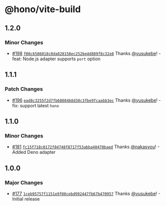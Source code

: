 # @hono/vite-build

## 1.2.0

### Minor Changes

- [#198](https://github.com/honojs/vite-plugins/pull/198) [`f08c6586018c0da828158ec252be4d889f8c32e8`](https://github.com/honojs/vite-plugins/commit/f08c6586018c0da828158ec252be4d889f8c32e8) Thanks [@yusukebe](https://github.com/yusukebe)! - feat: Node.js adapter supports `port` option

## 1.1.1

### Patch Changes

- [#196](https://github.com/honojs/vite-plugins/pull/196) [`ead8c3255f2d7fb68084b8d30c3fbe9fcaabb3ec`](https://github.com/honojs/vite-plugins/commit/ead8c3255f2d7fb68084b8d30c3fbe9fcaabb3ec) Thanks [@yusukebe](https://github.com/yusukebe)! - fix: support latest `hono`

## 1.1.0

### Minor Changes

- [#181](https://github.com/honojs/vite-plugins/pull/181) [`fc15f718c0172f84748f8717f53abba40470baed`](https://github.com/honojs/vite-plugins/commit/fc15f718c0172f84748f8717f53abba40470baed) Thanks [@nakasyou](https://github.com/nakasyou)! - Added Deno adapter

## 1.0.0

### Major Changes

- [#177](https://github.com/honojs/vite-plugins/pull/177) [`1ceb95757f1151e9f08cebd992447fb67b470957`](https://github.com/honojs/vite-plugins/commit/1ceb95757f1151e9f08cebd992447fb67b470957) Thanks [@yusukebe](https://github.com/yusukebe)! - Initial release
